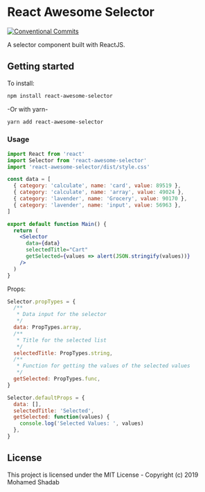# React Awesome Selector

[![Conventional Commits](https://img.shields.io/badge/Conventional%20Commits-1.0.0-yellow.svg)](https://conventionalcommits.org)

A selector component built with ReactJS.

## Getting started

To install:

```bash
npm install react-awesome-selector
```

-Or with yarn-

```bash
yarn add react-awesome-selector
```

### Usage

```jsx
import React from 'react'
import Selector from 'react-awesome-selector'
import 'react-awesome-selector/dist/style.css'

const data = [
  { category: 'calculate', name: 'card', value: 89519 },
  { category: 'calculate', name: 'array', value: 49024 },
  { category: 'lavender', name: 'Grocery', value: 90170 },
  { category: 'lavender', name: 'input', value: 56963 },
]

export default function Main() {
  return (
    <Selector
      data={data}
      selectedTitle="Cart"
      getSelected={values => alert(JSON.stringify(values))}
    />
  )
}
```

Props:

```js
Selector.propTypes = {
  /**
   * Data input for the selector
   */
  data: PropTypes.array,
  /**
   * Title for the selected list
   */
  selectedTitle: PropTypes.string,
  /**
   * Function for getting the values of the selected values
   */
  getSelected: PropTypes.func,
}

Selector.defaultProps = {
  data: [],
  selectedTitle: 'Selected',
  getSelected: function(values) {
    console.log('Selected Values: ', values)
  },
}
```

## License

This project is licensed under the MIT License - Copyright (c) 2019 Mohamed Shadab
